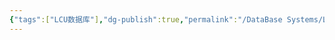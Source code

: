 ```yaml
---
{"tags":["LCU数据库"],"dg-publish":true,"permalink":"/DataBase Systems/LCU Database System/第十章 关系查询处理和查询优化/","dgPassFrontmatter":true,"noteIcon":"","created":"2025-06-21T15:12:04.024+08:00","updated":"2025-06-21T15:12:29.068+08:00"}
---
```


